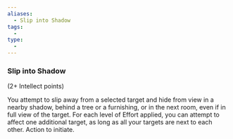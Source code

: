 ```yaml
---
aliases:
  - Slip into Shadow
tags:
  - 
type:
  - 
---
```

### Slip into Shadow

(2+ Intellect points)

You attempt to slip away from a selected target and hide from view in a nearby shadow, behind a tree or a furnishing, or in the next room, even if in full view of the target. For each level of Effort applied, you can attempt to affect one additional target, as long as all your targets are next to each other. Action to initiate.